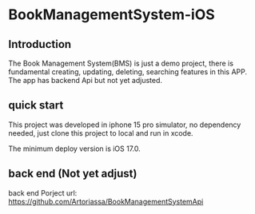 # BookManagementSystem-iOS

## Introduction
The Book Management System(BMS) is just a demo project, there is fundamental creating, updating, deleting, searching features in this APP.
The app has backend Api but not yet adjusted.
## quick start

This project was developed in iphone 15 pro simulator, no dependency needed, just clone this project to local and run in xcode. 

The minimum deploy version is iOS 17.0.


## back end (Not yet adjust) 
back end Porject url: https://github.com/Artoriassa/BookManagementSystemApi
